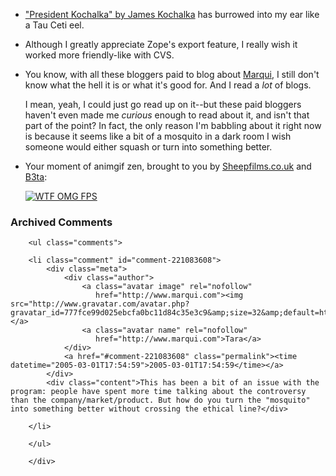 * ["President Kochalka" by James Kochalka][pk] has burrowed into my ear like a Tau Ceti eel.

[pk]:http://phobos.apple.com/WebObjects/MZStore.woa/wa/viewAlbum?playlistId=4922118&#38;selectedItemId=4922070

* Although I greatly appreciate Zope's export feature, I really wish it worked more friendly-like with CVS.

* You know, with all these bloggers paid to blog about [Marqui](http://www.marqui.com/), I still don't know what the hell it is or what it's good for.  And I read a *lot* of blogs.  

  I mean, yeah, I could just go read up on it--but these paid bloggers haven't even made me *curious* enough to read about it, and isn't that part of the point?  In fact, the only reason I'm babbling about it right now is because it seems like a bit of a mosquito in a dark room I wish someone would either squash or turn into something better.

* Your moment of animgif zen, brought to you by [Sheepfilms.co.uk](http://sheepfilms.co.uk/) and [B3ta](http://www.b3ta.com/board/4319980):

  [![WTF OMG FPS][fps]][beta] 


[fps]:
http://www.decafbad.com/2005/02/FPS.gif
[beta]:http://www.b3ta.com/board/4319980

<div id="comments" class="comments archived-comments">
            <h3>Archived Comments</h3>
            
        <ul class="comments">
            
        <li class="comment" id="comment-221083608">
            <div class="meta">
                <div class="author">
                    <a class="avatar image" rel="nofollow" 
                       href="http://www.marqui.com"><img src="http://www.gravatar.com/avatar.php?gravatar_id=777fce99d025ebcfa0bc11d84c35e3c9&amp;size=32&amp;default=http://mediacdn.disqus.com/1320279820/images/noavatar32.png"/></a>
                    <a class="avatar name" rel="nofollow" 
                       href="http://www.marqui.com">Tara</a>
                </div>
                <a href="#comment-221083608" class="permalink"><time datetime="2005-03-01T17:54:59">2005-03-01T17:54:59</time></a>
            </div>
            <div class="content">This has been a bit of an issue with the program: people have spent more time talking about the controversy than the company/market/product. But how do you turn the "mosquito" into something better without crossing the ethical line?</div>
            
        </li>
    
        </ul>
    
        </div>
    